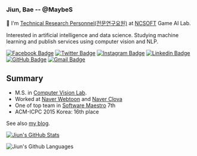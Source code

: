### Jiun, Bae -- @MaybeS

👋 I'm [Technical Research Personnel(전문연구요원)](https://www.rndjm.or.kr) at [NCSOFT](https://kr.ncsoft.com) Game AI Lab.

Interested in artificial intelligence and data science. Studying machine learning and publish services using computer vision and NLP.

[![Facebook Badge](https://img.shields.io/badge/-Facebook-3b5998?style=flat-square&logo=facebook&logoColor=white&link=https://www.facebook.com/MayTryArk/)](https://www.facebook.com/maytryark/)
[![Twitter Badge](https://img.shields.io/badge/-Twitter-00acee?style=flat-square&logo=twitter&logoColor=white&link=https://twitter.com/baejiun/)](https://twitter.com/baejiun/)
[![Instagram Badge](https://img.shields.io/badge/-Instagram-8a3ab9?style=flat-square&logo=Instagram&logoColor=white&link=http://instagram.com/bae.jiun)](http://instagram.com/bae.jiun)
[![Linkedin Badge](https://img.shields.io/badge/-LinkedIn-0e76a8?style=flat-square&logo=Linkedin&logoColor=white&link=https://www.linkedin.com/in/jiunbae/)](https://www.linkedin.com/in/jiunbae/)
[![GitHub Badge](https://img.shields.io/badge/-GitHub-333?style=flat-square&logo=GitHub&logoColor=white&link=https://www.github.com/MaybeS)](https://www.github.com/MaybeS)
[![Gmail Badge](https://img.shields.io/badge/-Gmail-B23121?style=flat-square&logo=Gmail&logoColor=white&link=mailto:jiunbae.dev@gmail.com)](mailto:jiunbae.dev@gmail.com)

## Summary
- M.S. in [Computer Vision Lab](http://cvlab.hanyang.ac.kr).
- Worked at [Naver Webtoon](https://webtoonscorp.com) and [Naver Clova](https://clova.ai)
- One of top team in [Software Maestro](https://swmaestro.org) 7th
- ACM-ICPC 2015 Korea: 16th place

See also [my blog](https://blog.jiun.dev/about).

[![Jiun's GitHub Stats](https://github-readme-stats.vercel.app/api?username=MaybeS&theme=vue-dark)](https://github.com/MaybeS/MaybeS)

![Jiun's Github Languages](https://github-readme-stats.vercel.app/api/top-langs/?username=MaybeS&theme=blue-green)

